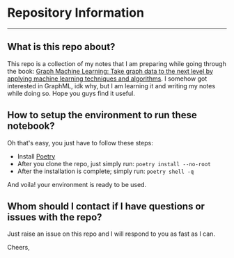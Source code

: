 # Repository Information
---

## What is this repo about?
This repo is a collection of my notes that I am preparing while going through the book: [Graph Machine Learning: Take graph data to the next level by applying machine learning techniques and algorithms](https://www.amazon.com.au/Graph-Machine-Learning-techniques-algorithms/dp/1800204493). I somehow got interested in GraphML, idk why, but I am learning it and writing my notes while doing so. Hope you guys find it useful.

## How to setup the environment to run these notebook?
Oh that's easy, you just have to follow these steps:
- Install [Poetry](https://python-poetry.org/)
- After you clone the repo, just simply run: `poetry install --no-root`
- After the installation is complete; simply run: `poetry shell -q`

And voila! your environment is ready to be used.

## Whom should I contact if I have questions or issues with the repo?
Just raise an issue on this repo and I will respond to you as fast as I can. 

Cheers,
